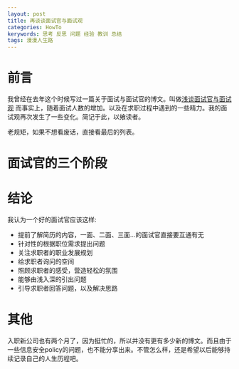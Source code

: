 ```yaml
---
layout: post
title: 再谈谈面试官与面试观
categories: HowTo
kerywords: 思考 反思 问题 经验 教训 总结
tags: 漫漫人生路
---
```


# 前言

我曾经在去年这个时候写过一篇关于面试与面试官的博文。叫做[浅谈面试官与面试观](https://iami.xyz/Thinking-about-Interview/)
而事实上，随着面试人数的增加。以及在求职过程中遇到的一些精力。我的面试观再次发生了一些变化。简记于此，以飨读者。

老规矩，如果不想看废话，直接看最后的列表。

# 面试官的三个阶段


# 结论

我认为一个好的面试官应该这样:

* 提前了解简历的内容，一面、二面、三面...的面试官直接要互通有无
* 针对性的根据职位需求提出问题
* 关注求职者的职业发展规划
* 给求职者询问的空间
* 照顾求职者的感受，营造轻松的氛围
* 能够由浅入深的引出问题
* 引导求职者回答问题，以及解决思路

# 其他

入职新公司也有两个月了，因为挺忙的，所以并没有更有多少新的博文。而且由于一些信息安全policy的问题，也不能分享出来。不管怎么样，还是希望以后能够持续记录自己的人生历程吧。